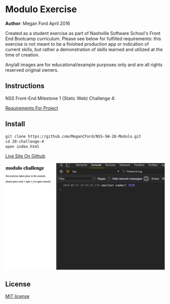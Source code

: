 # Modulo Exercise

**Author**: Megan Ford April 2016 


Created as a student exercise as part of Nashville Software School's Front End Bootcamp curriculum. Please see below for fulfilled requirements: this exercise is not meant to be a finished production app or indication of current skills, but rather a demonstration of skills learned and utilized at the time of creation.


Any/all images are for educational/example purposes only and are all rights reserved original owners. 


## Instructions


NSS Front-End Milestone 1 (Static Web) Challenge 4: 


[Requirements For Project](https://github.com/nashville-software-school/front-end-milestones/blob/master/2-the-static-web/challenges/SW_INDIVIDUAL_CHALLENGES.md#challenge-1)



## Install


``` 
git clone https://github.com/MeganCFord/NSS-SW-20-Modulo.git
cd 20-challenge-4
open index.html
```

[Live Site On Github](http://megancford.github.io/NSS-SW-20-Modulo)


![screenshot](modulo-screenshot.jpg)


## License 


[MIT license](LICENSE.md)

